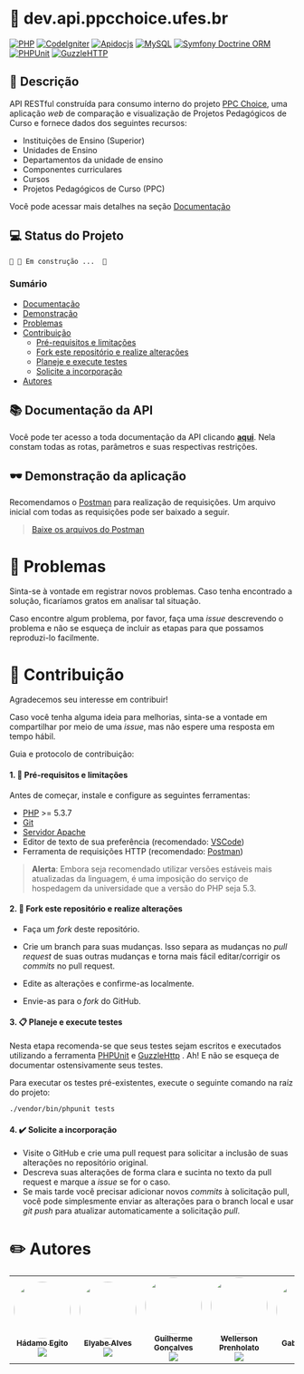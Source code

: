 <!-- # Logo ou Banner -->
<!-- <p align="center">
   <img src="https://trello-attachments.s3.amazonaws.com/5c3b9c9903d1b107b15a5271/182x42/078f443628a4ad74cafa0b01f44b4a7f/ppclogov1-2.png" alt="PPC Choice" width="280"/>
</p> -->

# :rocket: dev.api.ppcchoice.ufes.br
[![PHP](https://img.shields.io/static/v1?label=PHP&message=5.35&colorA=purple&color=black&logo=PHP&logoColor=white)](https://www.php.net/) [![CodeIgniter](https://img.shields.io/static/v1?label=CodeIgniter&message=v3&colorA=darkred&color=black&logo=CodeIgniter&logoColor=white)](https://codeigniter.com/) [![Apidocjs](https://img.shields.io/static/v1?label=apiDocJS&message=1.26.3&colorA=pink&color=black&logo=javascript&logoColor=white)](https://apidocjs.com/) [![MySQL](https://img.shields.io/static/v1?label=MySQL&message=9&colorA=darkblue&color=black&logo=mysql&logoColor=white)](https://mysql.com/) [![Symfony Doctrine ORM](https://img.shields.io/static/v1?label=Symfony%20Doctrine&message=6.0&colorA=blue&color=black&logo=symfony)](https://www.doctrine-project.org/) [![PHPUnit](https://img.shields.io/static/v1?label=PHPUnit&message=7.0&colorA=blue&color=black&logo=PHP&logoColor=white)](https://phpunit.de/) [![GuzzleHTTP](https://img.shields.io/static/v1?label=Guzzle%20HTTP&message=1.3.1&colorA=blue&color=black&logo=PHP&logoColor=white)](http://docs.guzzlephp.org/en/stable/)


## :book: Descrição 
API RESTful construída para consumo interno do projeto [PPC Choice](http://ppcchoice.ufes.br), uma aplicação *web* de comparação e visualização de Projetos Pedagógicos de Curso e fornece dados dos seguintes recursos:
- Instituições de Ensino (Superior)
- Unidades de Ensino
- Departamentos da unidade de ensino
- Componentes curriculares 
- Cursos
- Projetos Pedagógicos de Curso (PPC)

Você pode acessar mais detalhes na seção [Documentação](./#books-documentacao)

## :computer: Status do Projeto 

	🚧 🚀 Em construção ...  🚧

### Sumário

* [Documentação](#books-Documentação-da-API)
* [Demonstração](#dark_sunglasses-Demonstração-da-aplicação)
* [Problemas](#ghost-Problemas)
* [Contribuição](#balloon-Contribuição)
  * [Pré-requisitos e limitações](#1.-pushpin-Pré\-requisitos-e-limitações)
  * [Fork este repositório e realize alterações](#2.-fork_and_knife-Fork-este-repositório-e-realize-alterações)
  * [Planeje e execute testes](#3.-clipboard-Planeje-e-execute-testes)
  * [Solicite a incorporação](#4.-heavy_check_mark-Solicite-a-incorporação)
* [Autores](#:pencil2-Autores)


## :books: Documentação da API 
Você pode ter acesso a toda documentação da API clicando <b>[aqui](#)</b>. Nela constam todas as rotas, parâmetros e suas respectivas restrições. 

## :dark_sunglasses: Demonstração da aplicação

Recomendamos o [Postman](https://www.postman.com/) para realização de requisições. Um arquivo inicial com todas as requisições pode ser baixado a seguir.

> [Baixe os arquivos do Postman](https://github.com/ppc-choice/dev.api.ppcchoice.ufes.br/tree/Wellerson-readme-api/postman)

# :ghost: Problemas

Sinta-se à vontade em registrar novos problemas. Caso tenha encontrado a solução, ficaríamos gratos em analisar tal situação. 

Caso encontre algum problema, por favor, faça uma *issue* descrevendo o problema e não se esqueça de incluir as etapas para que possamos reproduzi-lo facilmente.

# :balloon: Contribuição

Agradecemos seu interesse em contribuir!

Caso você tenha alguma ideia para melhorias, sinta-se a vontade em compartilhar por meio de uma *issue*, mas não espere uma resposta em tempo hábil.

Guia e protocolo de contribuição:

#### 1. :pushpin: Pré-requisitos e limitações 

Antes de começar, instale e configure as seguintes ferramentas:
- [PHP]() >= 5.3.7
- [Git](https://git-scm.com/downloads)
- [Servidor Apache](https://httpd.apache.org/download.cgi)
- Editor de texto de sua preferência (recomendado: [VSCode](https://code.visualstudio.com/))
- Ferramenta de requisições HTTP (recomendado: [Postman](https://www.postman.com/))

> **Alerta**: Embora seja recomendado utilizar versões estáveis mais atualizadas da linguagem, é uma imposição do serviço de hospedagem da universidade que a versão do PHP seja 5.3. 

#### 2. :fork_and_knife: Fork este repositório e realize alterações
- Faça um *fork* deste repositório.

- Crie um branch para suas mudanças. Isso separa as mudanças no *pull request* de suas outras mudanças e torna mais fácil editar/corrigir os *commits* no pull request. 
- Edite as alterações e confirme-as localmente.
- Envie-as para o *fork* do GitHub.

  

<!-- Se precisar alterar algo na solicitação pull existente, você pode usar git push -fpara substituir os commits originais. Isso é fácil e seguro ao usar um branch de recursos. -->

<!-- #### 3. :dart: Implemente
- Uma vez finalizada a implementação: -->
  <!-- - Certifique-se de que seu *fork* está atualizado. -->
  <!-- - Crie e verifique o branch em seu *fork*. -->

#### 3. :clipboard: Planeje e execute testes
<!-- Para executar os testes é necessário a instalação do composer. Neste caso, você pode utilizar uma versão mais recente do PHP para criar e atualizar os testes.  -->
Nesta etapa recomenda-se que seus testes sejam escritos e executados utilizando a ferramenta [PHPUnit](https://phpunit.de/) e [GuzzleHttp](http://docs.guzzlephp.org/en/stable/#) . 
Ah! E não se esqueça de documentar ostensivamente seus testes.

Para executar os testes pré-existentes, execute o seguinte comando na raíz do projeto:

```
./vendor/bin/phpunit tests
```
#### 4. :heavy_check_mark: Solicite a incorporação 
<!-- Siga o [procedimento de incorporação de contribuição](#). Ficaremos felizes em avaliar sua contribuição. -->
  - Visite o GitHub e crie uma pull request para solicitar a inclusão de suas alterações no repositório original.
  - Descreva suas alterações de forma clara e sucinta no texto da pull request e marque a *issue* se for o caso.
  - Se mais tarde você precisar adicionar novos *commits* à solicitação pull, você pode simplesmente enviar as alterações para o branch local e usar *git push* para atualizar automaticamente a solicitação *pull*.

# :pencil2: Autores 
<table>
  <tr>
    <td align="center">
      <a href="https://github.com/hadamo">
        <img style="border-radius: 50%;" src="https://avatars2.githubusercontent.com/u/33159326?s=460&u=5a82be8963d06c627b4f59131823d83c70fb3334&v=4" width="100px;" alt=""/>
        <br />
        <sub><b>Hádamo Egito</b>
        </sub>
      </a>
      </br>
        <!-- <div style = "font-size:10px; bottom: -20px;">
            senhorio do badge
         </div> -->
      <a href="https://www.linkedin.com/in/hadamo/">
        <img src="https://img.shields.io/badge/-LinkedIn-blue?style=flat-square&logo=Linkedin&logoColor=white&link=https://www.linkedin.com/in/hadamo/"/>
      </a></td>
    <td align="center">
      <a href="https://github.com/Elyabe">
        <img style="border-radius: 50%;" src="https://avatars1.githubusercontent.com/u/27822179?s=460&u=483e56790d8c4e50e0f960205e7abe11a21f3631&v=4" width="100px;" alt=""/>
        <br />
        <sub>
          <b>Elyabe Alves</b>
        </sub>
      </a>
      </br>
      <!-- <div style = "font-size:10px; bottom: -20px;">
            o chefe
      </div> -->
      <a href="https://www.linkedin.com/in/elyabe/">
        <img src="https://img.shields.io/badge/-LinkedIn-blue?style=flat-square&logo=Linkedin&logoColor=white&link=https://www.linkedin.com/in/elyabe/"/>
      </a>
    </td>
    <td align="center">
      <a href="https://github.com/guilhermegoncalvess"><img style="border-radius: 50%;" src="https://avatars2.githubusercontent.com/u/45895853?s=460&u=b635cebae03921120ecee9fc2d69e1c9f56de2fe&v=4" width="100px;" alt=""/>
        <br />
        <sub>
          <b>Guilherme Gonçalves</b>
        </sub>
      </a>
      </br>
      <!-- <div style = "font-size:10px; bottom: -20px;">
            vamo vava?
         </div> -->
      <a href="https://www.linkedin.com/in/guilhermegoncalvess/">
        <img src="https://img.shields.io/badge/-LinkedIn-blue?style=flat-square&logo=Linkedin&logoColor=white&link=https://www.linkedin.com/in/guilhermegoncalvess/"/>
      </a>
    </td>
    <td align="center">
      <a href="https://github.com/WellersonPrenholato">
        <img style="border-radius: 50%;" src="https://avatars3.githubusercontent.com/u/18597341?s=460&u=d4a6479fae12995534739952864c145a83431836&v=4" width="100px;" alt=""/>
        <br />
        <sub>
          <b>Wellerson Prenholato</b>
        </sub>
      </a>
      </br>
      <!-- <div style = "font-size:10px; bottom: -20px;">
            commito no master
         </div> -->
      <a href="https://www.linkedin.com/in/wellersonprenholato/">
        <img src="https://img.shields.io/badge/-LinkedIn-blue?style=flat-square&logo=Linkedin&logoColor=white&link=https://www.linkedin.com/in/wellersonprenholato/"/>
      </a>
    </td>
    <td align="center">
      <a href="https://github.com/GabrielMotaBLima">
        <img style="border-radius: 50%;" src="https://avatars0.githubusercontent.com/u/31813682?s=460&u=0e5d0bed2728e295794155fe59ce9f55d9a13610&v=4" width="100px;" alt=""/>
        <br />
        <sub>
          <b>Gabriel Lima</b>
        </sub>
      </a>
      </br>
         <!-- <div style = "font-size:10px; bottom: -20px;">
            npm install
         </div> -->
         <a href="https://www.linkedin.com/in/gabriel-mota-bromonschenkel-lima-182521140/"> 
            <img src="https://img.shields.io/badge/-LinkedIn-blue?style=flat-square&logo=Linkedin&logoColor=white&link=https://www.linkedin.com/in/gabriel-mota-bromonschenkel-lima-182521140/"/>
         </a>
    </td>
  </tr>
</table>

<!-- # :closed_book: Licença -->
